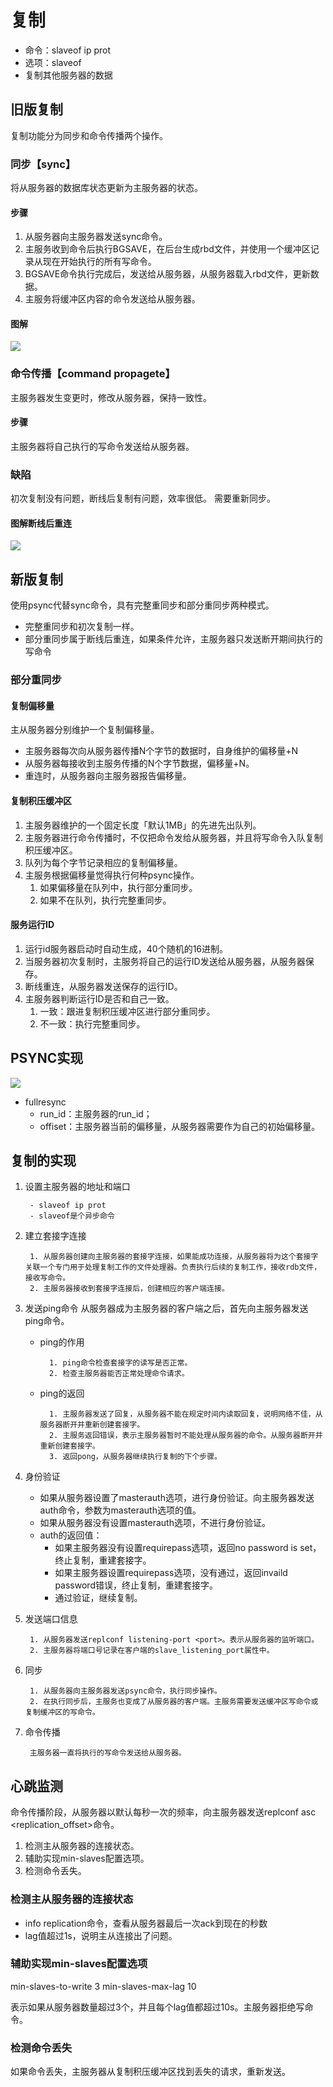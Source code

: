 # 复制
- 命令：slaveof ip prot
- 选项：slaveof
- 复制其他服务器的数据

## 旧版复制
复制功能分为同步和命令传播两个操作。

### 同步【sync】
将从服务器的数据库状态更新为主服务器的状态。

#### 步骤
1. 从服务器向主服务器发送sync命令。
2. 主服务收到命令后执行BGSAVE，在后台生成rbd文件，并使用一个缓冲区记录从现在开始执行的所有写命令。
3. BGSAVE命令执行完成后，发送给从服务器，从服务器载入rbd文件，更新数据。
4. 主服务将缓冲区内容的命令发送给从服务器。

#### 图解
![](media/15996266067786/15996272282871.jpg)



### 命令传播【command propagete】
主服务器发生变更时，修改从服务器，保持一致性。

#### 步骤
主服务器将自己执行的写命令发送给从服务器。

### 缺陷
初次复制没有问题，断线后复制有问题，效率很低。
需要重新同步。

#### 图解断线后重连
![](media/15996266067786/15996274523659.jpg)

## 新版复制
使用psync代替sync命令，具有完整重同步和部分重同步两种模式。
- 完整重同步和初次复制一样。
- 部分重同步属于断线后重连，如果条件允许，主服务器只发送断开期间执行的写命令

### 部分重同步
#### 复制偏移量
主从服务器分别维护一个复制偏移量。
- 主服务器每次向从服务器传播N个字节的数据时，自身维护的偏移量+N
- 从服务器每接收到主服务传播的N个字节数据，偏移量+N。
- 重连时，从服务器向主服务器报告偏移量。

#### 复制积压缓冲区
1. 主服务器维护的一个固定长度「默认1MB」的先进先出队列。
2. 主服务器进行命令传播时，不仅把命令发给从服务器，并且将写命令入队复制积压缓冲区。
3. 队列为每个字节记录相应的复制偏移量。
4. 主服务根据偏移量觉得执行何种psync操作。
    1. 如果偏移量在队列中，执行部分重同步。
    2. 如果不在队列，执行完整重同步。

#### 服务运行ID
1. 运行id服务器启动时自动生成，40个随机的16进制。
2. 当服务器初次复制时，主服务将自己的运行ID发送给从服务器，从服务器保存。
3. 断线重连，从服务器发送保存的运行ID。
4. 主服务器判断运行ID是否和自己一致。
    1. 一致：跟进复制积压缓冲区进行部分重同步。
    2. 不一致：执行完整重同步。

## PSYNC实现
![](media/15996266067786/15996287124792.jpg)

- fullresync
    - run_id：主服务器的run_id；
    - offiset：主服务器当前的偏移量，从服务器需要作为自己的初始偏移量。

## 复制的实现
1. 设置主服务器的地址和端口

        - slaveof ip prot
        - slaveof是个异步命令
2. 建立套接字连接

        1. 从服务器创建向主服务器的套接字连接，如果能成功连接，从服务器将为这个套接字关联一个专门用于处理复制工作的文件处理器。负责执行后续的复制工作，接收rdb文件，接收写命令。
        2. 主服务器接收到套接字连接后，创建相应的客户端连接。
3. 发送ping命令
    从服务器成为主服务器的客户端之后，首先向主服务器发送ping命令。
    - ping的作用

            1. ping命令检查套接字的读写是否正常。
            2. 检查主服务器能否正常处理命令请求。
    - ping的返回

            1. 主服务器发送了回复，从服务器不能在规定时间内读取回复，说明网络不佳，从服务器断开并重新创建套接字。
            2. 主服务返回错误，表示主服务器暂时不能处理从服务器的命令。从服务器断开并重新创建套接字。
            3. 返回pong，从服务器继续执行复制的下个步骤。
1. 身份验证
    - 如果从服务器设置了masterauth选项，进行身份验证。向主服务器发送auth命令，参数为masterauth选项的值。
    - 如果从服务器没有设置masterauth选项，不进行身份验证。
    - auth的返回值：
        - 如果主服务器没有设置requirepass选项，返回no password is set，终止复制，重建套接字。
        - 如果主服务器设置requirepass选项，没有通过，返回invaild password错误，终止复制，重建套接字。
        - 通过验证，继续复制。
2. 发送端口信息

        1. 从服务器发送replconf listening-port <port>。表示从服务器的监听端口。
        2. 主服务器将端口号记录在客户端的slave_listening_port属性中。
3. 同步

        1. 从服务器向主服务器发送psync命令，执行同步操作。
        2. 在执行同步后，主服务也变成了从服务器的客户端。主服务需要发送缓冲区写命令或复制缓冲区的写命令。
4. 命令传播

        主服务器一直将执行的写命令发送给从服务器。
        
## 心跳监测
命令传播阶段，从服务器以默认每秒一次的频率，向主服务器发送replconf asc <replication_offset>命令。
1. 检测主从服务器的连接状态。
2. 辅助实现min-slaves配置选项。
3. 检测命令丢失。

### 检测主从服务器的连接状态
- info replication命令，查看从服务器最后一次ack到现在的秒数
- lag值超过1s，说明主从连接出了问题。

### 辅助实现min-slaves配置选项
min-slaves-to-write 3
min-slaves-max-lag 10

表示如果从服务器数量超过3个，并且每个lag值都超过10s。主服务器拒绝写命令。

### 检测命令丢失
如果命令丢失，主服务器从复制积压缓冲区找到丢失的请求，重新发送。